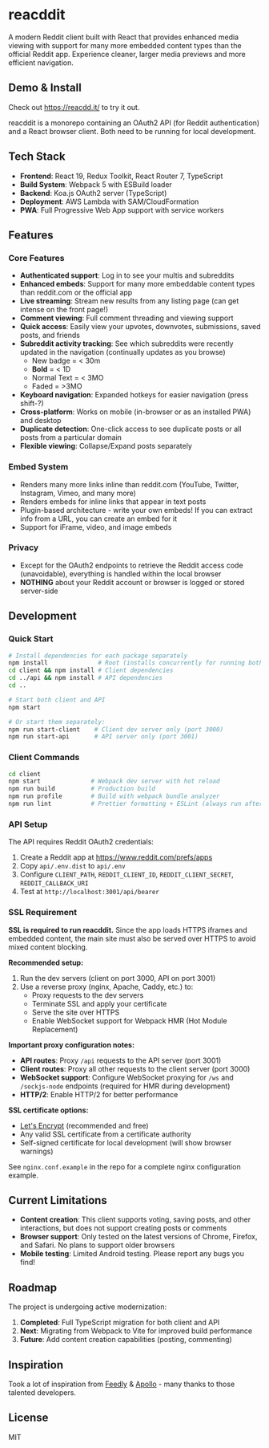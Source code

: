 # reacddit

A modern Reddit client built with React that provides enhanced media viewing with support for many more embedded content types than the official Reddit app. Experience cleaner, larger media previews and more efficient navigation.

## Demo & Install

Check out https://reacdd.it/ to try it out.

reacddit is a monorepo containing an OAuth2 API (for Reddit authentication) and a React browser client. Both need to be running for local development.

## Tech Stack

- **Frontend**: React 19, Redux Toolkit, React Router 7, TypeScript
- **Build System**: Webpack 5 with ESBuild loader
- **Backend**: Koa.js OAuth2 server (TypeScript)
- **Deployment**: AWS Lambda with SAM/CloudFormation
- **PWA**: Full Progressive Web App support with service workers

## Features

### Core Features
- **Authenticated support**: Log in to see your multis and subreddits
- **Enhanced embeds**: Support for many more embeddable content types than reddit.com or the official app
- **Live streaming**: Stream new results from any listing page (can get intense on the front page!)
- **Comment viewing**: Full comment threading and viewing support
- **Quick access**: Easily view your upvotes, downvotes, submissions, saved posts, and friends
- **Subreddit activity tracking**: See which subreddits were recently updated in the navigation (continually updates as you browse)
  - New badge = < 30m
  - **Bold** = < 1D
  - Normal Text = < 3MO
  - Faded = >3MO
- **Keyboard navigation**: Expanded hotkeys for easier navigation (press shift-?)
- **Cross-platform**: Works on mobile (in-browser or as an installed PWA) and desktop
- **Duplicate detection**: One-click access to see duplicate posts or all posts from a particular domain
- **Flexible viewing**: Collapse/Expand posts separately

### Embed System
- Renders many more links inline than reddit.com (YouTube, Twitter, Instagram, Vimeo, and many more)
- Renders embeds for inline links that appear in text posts
- Plugin-based architecture - write your own embeds! If you can extract info from a URL, you can create an embed for it
- Support for iFrame, video, and image embeds

### Privacy
- Except for the OAuth2 endpoints to retrieve the Reddit access code (unavoidable), everything is handled within the local browser
- **NOTHING** about your Reddit account or browser is logged or stored server-side

## Development

### Quick Start
```bash
# Install dependencies for each package separately
npm install              # Root (installs concurrently for running both servers)
cd client && npm install # Client dependencies
cd ../api && npm install # API dependencies
cd ..

# Start both client and API
npm start

# Or start them separately:
npm run start-client    # Client dev server only (port 3000)
npm run start-api       # API server only (port 3001)
```

### Client Commands
```bash
cd client
npm start              # Webpack dev server with hot reload
npm run build          # Production build
npm run profile        # Build with webpack bundle analyzer
npm run lint           # Prettier formatting + ESLint (always run after changes!)
```

### API Setup
The API requires Reddit OAuth2 credentials:
1. Create a Reddit app at https://www.reddit.com/prefs/apps
2. Copy `api/.env.dist` to `api/.env`
3. Configure `CLIENT_PATH`, `REDDIT_CLIENT_ID`, `REDDIT_CLIENT_SECRET`, `REDDIT_CALLBACK_URI`
4. Test at `http://localhost:3001/api/bearer`

### SSL Requirement
**SSL is required to run reacddit.** Since the app loads HTTPS iframes and embedded content, the main site must also be served over HTTPS to avoid mixed content blocking.

**Recommended setup:**
1. Run the dev servers (client on port 3000, API on port 3001)
2. Use a reverse proxy (nginx, Apache, Caddy, etc.) to:
   - Proxy requests to the dev servers
   - Terminate SSL and apply your certificate
   - Serve the site over HTTPS
   - Enable WebSocket support for Webpack HMR (Hot Module Replacement)

**Important proxy configuration notes:**
- **API routes**: Proxy `/api` requests to the API server (port 3001)
- **Client routes**: Proxy all other requests to the client server (port 3000)
- **WebSocket support**: Configure WebSocket proxying for `/ws` and `/sockjs-node` endpoints (required for HMR during development)
- **HTTP/2**: Enable HTTP/2 for better performance

**SSL certificate options:**
- [Let's Encrypt](https://letsencrypt.org/) (recommended and free)
- Any valid SSL certificate from a certificate authority
- Self-signed certificate for local development (will show browser warnings)

See `nginx.conf.example` in the repo for a complete nginx configuration example.

## Current Limitations

- **Content creation**: This client supports voting, saving posts, and other interactions, but does not support creating posts or comments
- **Browser support**: Only tested on the latest versions of Chrome, Firefox, and Safari. No plans to support older browsers
- **Mobile testing**: Limited Android testing. Please report any bugs you find!

## Roadmap

The project is undergoing active modernization:
1. **Completed**: Full TypeScript migration for both client and API
2. **Next**: Migrating from Webpack to Vite for improved build performance
3. **Future**: Add content creation capabilities (posting, commenting)

## Inspiration

Took a lot of inspiration from [Feedly](https://feedly.com) & [Apollo](https://apolloapp.io) - many thanks to those talented developers.

## License

MIT
